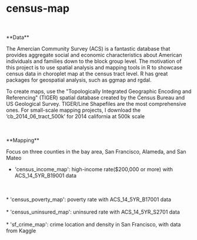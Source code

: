 # census-map
<br>
<br>
**Data**

The Amercian Community Survey (ACS) is a fantastic database that provides aggregate social and economic characteristics about American individuals and families down to the block group level. The motivation of this project is to use spatial analysis and mapping tools in R to showcase census data in choroplet map at the census tract level. R has great packages for geospatial analysis, such as ggmap and rgdal.

To create maps, use the "Topologically Integrated Geographic Encoding and Referencing" (TIGER) spatial database created by the Census Bureau and US Geological Survey. TIGER/Line Shapefiles are the most comprehensive ones. For small-scale mapping projects, I download the ‘cb_2014_06_tract_500k’ for 2014 california at 500k scale

<br>
<br>
**Mapping**

Focus on three counties in the bay area, San Francisco, Alameda, and San Mateo

* 'census_income_map': high-income rate($200,000 or more) with ACS_14_5YR_B19001 data
<br>
<br>
* 'census_poverty_map': poverty rate with ACS_14_5YR_B17001 data
<br>
<br>
* 'census_uninsured_map': uninsured rate with ACS_14_5YR_S2701 data
<br>
<br>
* 'sf_crime_map': crime location and density in San Francisco, with data from Kaggle


